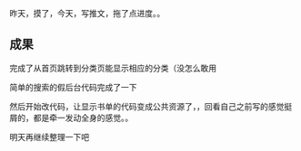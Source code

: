 昨天，摸了，今天，写推文，拖了点进度。。

## 成果

完成了从首页跳转到分类页能显示相应的分类（没怎么敢用

简单的搜索的假后台代码完成了一下

然后开始改代码，让显示书单的代码变成公共资源了，，回看自己之前写的感觉挺屑的，都是牵一发动全身的感觉。。

明天再继续整理一下吧